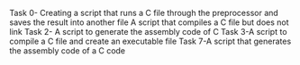 Task 0- Creating a script that runs a C file through the preprocessor and saves the result into another file
A script that compiles a C file but does not link
Task 2- A script to generate the assembly code of C
Task 3-A script to compile a C file and create an executable file
Task 7-A script that generates the assembly code of a C code
